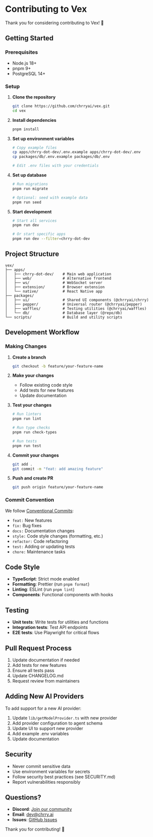 # Contributing to Vex

Thank you for considering contributing to Vex! 🎉

## Getting Started

### Prerequisites

- Node.js 18+
- pnpm 9+
- PostgreSQL 14+

### Setup

1. **Clone the repository**

   ```bash
   git clone https://github.com/chrryai/vex.git
   cd vex
   ```

2. **Install dependencies**

   ```bash
   pnpm install
   ```

3. **Set up environment variables**

   ```bash
   # Copy example files
   cp apps/chrry-dot-dev/.env.example apps/chrry-dot-dev/.env
   cp packages/db/.env.example packages/db/.env

   # Edit .env files with your credentials
   ```

4. **Set up database**

   ```bash
   # Run migrations
   pnpm run migrate

   # Optional: seed with example data
   pnpm run seed
   ```

5. **Start development**

   ```bash
   # Start all services
   pnpm run dev

   # Or start specific apps
   pnpm run dev --filter=chrry-dot-dev
   ```

## Project Structure

```
vex/
├── apps/
│   ├── chrry-dot-dev/    # Main web application
│   ├── web/              # Alternative frontend
│   ├── ws/               # WebSocket server
│   ├── extension/        # Browser extension
│   └── native/           # React Native app
├── packages/
│   ├── ui/               # Shared UI components (@chrryai/chrry)
│   ├── pepper/           # Universal router (@chrryai/pepper)
│   ├── waffles/          # Testing utilities (@chrryai/waffles)
│   └── db/               # Database layer (@repo/db)
└── scripts/              # Build and utility scripts
```

## Development Workflow

### Making Changes

1. **Create a branch**

   ```bash
   git checkout -b feature/your-feature-name
   ```

2. **Make your changes**
   - Follow existing code style
   - Add tests for new features
   - Update documentation

3. **Test your changes**

   ```bash
   # Run linters
   pnpm run lint

   # Run type checks
   pnpm run check-types

   # Run tests
   pnpm run test
   ```

4. **Commit your changes**

   ```bash
   git add .
   git commit -m "feat: add amazing feature"
   ```

5. **Push and create PR**
   ```bash
   git push origin feature/your-feature-name
   ```

### Commit Convention

We follow [Conventional Commits](https://www.conventionalcommits.org/):

- `feat:` New features
- `fix:` Bug fixes
- `docs:` Documentation changes
- `style:` Code style changes (formatting, etc.)
- `refactor:` Code refactoring
- `test:` Adding or updating tests
- `chore:` Maintenance tasks

## Code Style

- **TypeScript**: Strict mode enabled
- **Formatting**: Prettier (run `pnpm format`)
- **Linting**: ESLint (run `pnpm lint`)
- **Components**: Functional components with hooks

## Testing

- **Unit tests**: Write tests for utilities and functions
- **Integration tests**: Test API endpoints
- **E2E tests**: Use Playwright for critical flows

## Pull Request Process

1. Update documentation if needed
2. Add tests for new features
3. Ensure all tests pass
4. Update CHANGELOG.md
5. Request review from maintainers

## Adding New AI Providers

To add support for a new AI provider:

1. Update `lib/getModelProvider.ts` with new provider
2. Add provider configuration to agent schema
3. Update UI to support new provider
4. Add example .env variables
5. Update documentation

## Security

- Never commit sensitive data
- Use environment variables for secrets
- Follow security best practices (see SECURITY.md)
- Report vulnerabilities responsibly

## Questions?

- **Discord**: [Join our community](https://discord.gg/chrry)
- **Email**: dev@chrry.ai
- **Issues**: [GitHub Issues](https://github.com/chrryai/vex/issues)

Thank you for contributing! 🚀
